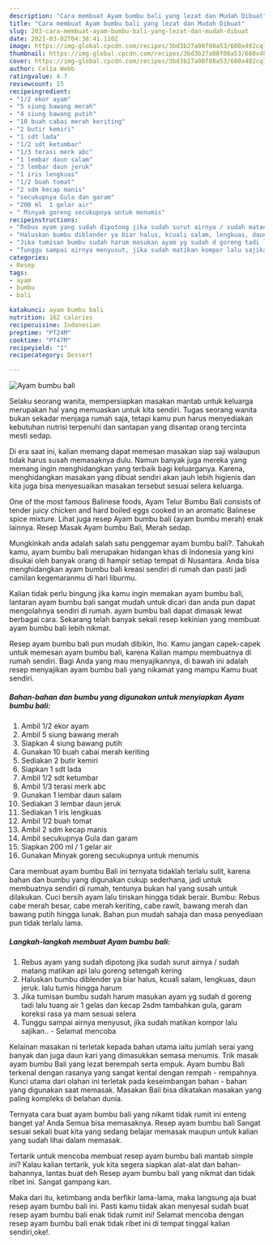```yaml
---
description: "Cara membuat Ayam bumbu bali yang lezat dan Mudah Dibuat"
title: "Cara membuat Ayam bumbu bali yang lezat dan Mudah Dibuat"
slug: 203-cara-membuat-ayam-bumbu-bali-yang-lezat-dan-mudah-dibuat
date: 2021-03-02T04:38:41.110Z
image: https://img-global.cpcdn.com/recipes/3bd3b27a08f08a53/680x482cq70/ayam-bumbu-bali-foto-resep-utama.jpg
thumbnail: https://img-global.cpcdn.com/recipes/3bd3b27a08f08a53/680x482cq70/ayam-bumbu-bali-foto-resep-utama.jpg
cover: https://img-global.cpcdn.com/recipes/3bd3b27a08f08a53/680x482cq70/ayam-bumbu-bali-foto-resep-utama.jpg
author: Celia Webb
ratingvalue: 4.7
reviewcount: 15
recipeingredient:
- "1/2 ekor ayam"
- "5 siung bawang merah"
- "4 siung bawang putih"
- "10 buah cabai merah keriting"
- "2 butir kemiri"
- "1 sdt lada"
- "1/2 sdt ketumbar"
- "1/3 terasi merk abc"
- "1 lembar daun salam"
- "3 lembar daun jeruk"
- "1 iris lengkuas"
- "1/2 buah tomat"
- "2 sdm kecap manis"
- "secukupnya Gula dan garam"
- "200 ml  1 gelar air"
- " Minyak goreng secukupnya untuk menumis"
recipeinstructions:
- "Rebus ayam yang sudah dipotong jika sudah surut airnya / sudah matang matikan api lalu goreng setengah kering"
- "Haluskan bumbu diblender ya biar halus, kcuali salam, lengkuas, daun jeruk. lalu tumis hingga harum"
- "Jika tumisan bumbu sudah harum masukan ayam yg sudah d goreng tadi lalu tuang air 1 gelas dan kecap 2sdm tambahkan gula, garam koreksi rasa ya mam sesuai selera"
- "Tunggu sampai airnya menyusut, jika sudah matikan kompor lalu sajikan.. Selamat mencoba"
categories:
- Resep
tags:
- ayam
- bumbu
- bali

katakunci: ayam bumbu bali 
nutrition: 162 calories
recipecuisine: Indonesian
preptime: "PT24M"
cooktime: "PT47M"
recipeyield: "1"
recipecategory: Dessert

---
```



![Ayam bumbu bali](https://img-global.cpcdn.com/recipes/3bd3b27a08f08a53/680x482cq70/ayam-bumbu-bali-foto-resep-utama.jpg)

Selaku seorang wanita, mempersiapkan masakan mantab untuk keluarga merupakan hal yang memuaskan untuk kita sendiri. Tugas seorang  wanita bukan sekadar menjaga rumah saja, tetapi kamu pun harus menyediakan kebutuhan nutrisi terpenuhi dan santapan yang disantap orang tercinta mesti sedap.

Di era  saat ini, kalian memang dapat memesan masakan siap saji walaupun tidak harus susah memasaknya dulu. Namun banyak juga mereka yang memang ingin menghidangkan yang terbaik bagi keluarganya. Karena, menghidangkan masakan yang dibuat sendiri akan jauh lebih higienis dan kita juga bisa menyesuaikan masakan tersebut sesuai selera keluarga. 

One of the most famous Balinese foods, Ayam Telur Bumbu Bali consists of tender juicy chicken and hard boiled eggs cooked in an aromatic Balinese spice mixture. Lihat juga resep Ayam bumbu bali (ayam bumbu merah) enak lainnya. Resep Masak Ayam bumbu Bali, Merah sedap.

Mungkinkah anda adalah salah satu penggemar ayam bumbu bali?. Tahukah kamu, ayam bumbu bali merupakan hidangan khas di Indonesia yang kini disukai oleh banyak orang di hampir setiap tempat di Nusantara. Anda bisa menghidangkan ayam bumbu bali kreasi sendiri di rumah dan pasti jadi camilan kegemaranmu di hari liburmu.

Kalian tidak perlu bingung jika kamu ingin memakan ayam bumbu bali, lantaran ayam bumbu bali sangat mudah untuk dicari dan anda pun dapat mengolahnya sendiri di rumah. ayam bumbu bali dapat dimasak lewat berbagai cara. Sekarang telah banyak sekali resep kekinian yang membuat ayam bumbu bali lebih nikmat.

Resep ayam bumbu bali pun mudah dibikin, lho. Kamu jangan capek-capek untuk memesan ayam bumbu bali, karena Kalian mampu membuatnya di rumah sendiri. Bagi Anda yang mau menyajikannya, di bawah ini adalah resep menyajikan ayam bumbu bali yang nikamat yang mampu Kamu buat sendiri.

<!--inarticleads1-->

##### Bahan-bahan dan bumbu yang digunakan untuk menyiapkan Ayam bumbu bali:

1. Ambil 1/2 ekor ayam
1. Ambil 5 siung bawang merah
1. Siapkan 4 siung bawang putih
1. Gunakan 10 buah cabai merah keriting
1. Sediakan 2 butir kemiri
1. Siapkan 1 sdt lada
1. Ambil 1/2 sdt ketumbar
1. Ambil 1/3 terasi merk abc
1. Gunakan 1 lembar daun salam
1. Sediakan 3 lembar daun jeruk
1. Sediakan 1 iris lengkuas
1. Ambil 1/2 buah tomat
1. Ambil 2 sdm kecap manis
1. Ambil secukupnya Gula dan garam
1. Siapkan 200 ml / 1 gelar air
1. Gunakan  Minyak goreng secukupnya untuk menumis


Cara membuat ayam bumbu Bali ini ternyata tidaklah terlalu sulit, karena bahan dan bumbu yang digunakan cukup sederhana, jadi untuk membuatnya sendiri di rumah, tentunya bukan hal yang susah untuk dilakukan. Cuci bersih ayam lalu tiriskan hingga tidak berair. Bumbu: Rebus cabe merah besar, cabe merah keriting, cabe rawit, bawang merah dan bawang putih hingga lunak. Bahan pun mudah sahaja dan masa penyediaan pun tidak terlalu lama. 

<!--inarticleads2-->

##### Langkah-langkah membuat Ayam bumbu bali:

1. Rebus ayam yang sudah dipotong jika sudah surut airnya / sudah matang matikan api lalu goreng setengah kering
1. Haluskan bumbu diblender ya biar halus, kcuali salam, lengkuas, daun jeruk. lalu tumis hingga harum
1. Jika tumisan bumbu sudah harum masukan ayam yg sudah d goreng tadi lalu tuang air 1 gelas dan kecap 2sdm tambahkan gula, garam koreksi rasa ya mam sesuai selera
1. Tunggu sampai airnya menyusut, jika sudah matikan kompor lalu sajikan.. - Selamat mencoba


Kelainan masakan ni terletak kepada bahan utama iaitu jumlah serai yang banyak dan juga daun kari yang dimasukkan semasa menumis. Trik masak ayam bumbu Bali yang lezat berempah serta empuk. Ayam bumbu Bali terkenal dengan rasanya yang sangat kental dengan rempah - rempahnya. Kunci utama dari olahan ini terletak pada keseimbangan bahan - bahan yang digunakan saat memasak. Masakan Bali bisa dikatakan masakan yang paling kompleks di belahan dunia. 

Ternyata cara buat ayam bumbu bali yang nikamt tidak rumit ini enteng banget ya! Anda Semua bisa memasaknya. Resep ayam bumbu bali Sangat sesuai sekali buat kita yang sedang belajar memasak maupun untuk kalian yang sudah lihai dalam memasak.

Tertarik untuk mencoba membuat resep ayam bumbu bali mantab simple ini? Kalau kalian tertarik, yuk kita segera siapkan alat-alat dan bahan-bahannya, lantas buat deh Resep ayam bumbu bali yang nikmat dan tidak ribet ini. Sangat gampang kan. 

Maka dari itu, ketimbang anda berfikir lama-lama, maka langsung aja buat resep ayam bumbu bali ini. Pasti kamu tiidak akan menyesal sudah buat resep ayam bumbu bali enak tidak rumit ini! Selamat mencoba dengan resep ayam bumbu bali enak tidak ribet ini di tempat tinggal kalian sendiri,oke!.

